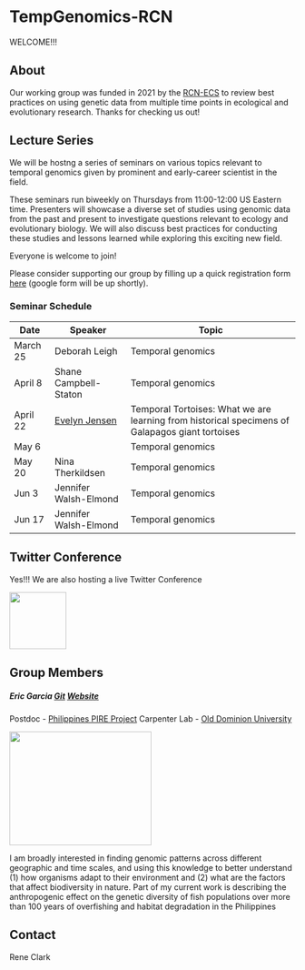# TempGenomics-RCN

WELCOME!!! 


## About

Our working group was funded in 2021 by the [RCN-ECS](https://rcn-ecs.github.io/)
to review best practices on using genetic data from multiple time points in
ecological and evolutionary research. Thanks for checking us out!


## Lecture Series

We will be hostng a series of seminars on various topics relevant to temporal genomics given by prominent and early-career scientist in the field.

These seminars run biweekly on Thursdays from 11:00-12:00 US Eastern time. Presenters will showcase a diverse set of studies using genomic data from the past and present to investigate questions relevant to ecology and evolutionary biology. We will also discuss best practices for conducting these studies and lessons learned while exploring this exciting new field.

Everyone is welcome to join! 

Please consider supporting our group by filling up a quick registration form [here](google.form) (google form will be up shortly).

### Seminar Schedule

Date | Speaker | Topic
---- | ------- | -----
March 25 | Deborah Leigh | Temporal genomics
April 8 | Shane Campbell-Staton | Temporal genomics
April 22 | [Evelyn Jensen](eljensen.ca) | Temporal Tortoises: What we are learning from historical specimens of Galapagos giant tortoises
May 6 |  | Temporal genomics
May 20 | Nina Therkildsen | Temporal genomics
Jun 3 | Jennifer Walsh-Elmond | Temporal genomics
Jun 17 | Jennifer Walsh-Elmond | Temporal genomics


## Twitter Conference
Yes!!! We are also hosting a live Twitter Conference

<img src="https://user-images.githubusercontent.com/40210956/109213643-d6e74f00-777e-11eb-801a-37afb832700b.png" height="100" width="100"> 



## Group Members


##### Eric Garcia [Git](https://github.com/ericgarciaresearch) [Website](https://ericgarciaphd.wordpress.com/)

Postdoc - [Philippines PIRE Project](https://sites.wp.odu.edu/PIRE/) 
Carpenter Lab - [Old Dominion University](https://www.odu.edu/)



<img src="https://user-images.githubusercontent.com/40210956/109213373-7f48e380-777e-11eb-892e-0a5bceb58b8a.jpg" height="200" width="250"> 

I am broadly interested in finding genomic patterns across different geographic and time scales, and using this knowledge to better understand (1) how organisms adapt to their environment and (2) what are the factors that affect biodiversity in nature. Part of my current work is describing the anthropogenic effect on the genetic diversity of fish populations over more than 100 years of overfishing and habitat degradation in the Philippines




## Contact

Rene Clark 





